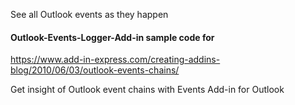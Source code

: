 See all Outlook events as they happen

#### Outlook-Events-Logger-Add-in sample code for 
https://www.add-in-express.com/creating-addins-blog/2010/06/03/outlook-events-chains/

Get insight of Outlook event chains with Events Add-in for Outlook

